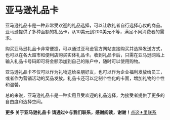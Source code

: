 # 亚马逊礼品卡

亚马逊礼品卡是一种非常受欢迎的礼品选择，可以让收礼者自行选择心仪的商品。亚马逊提供了多种面额的礼品卡，从10美元到200美元不等，满足不同消费者的需求。

购买亚马逊礼品卡非常便捷，可以通过亚马逊官方网站直接购买并选择发送方式，也可以在各大超市和便利店购买实体礼品卡。收到礼品卡后，只需在亚马逊网站上输入礼品卡号码即可将金额添加到自己的账户中，随时可以使用购物。

亚马逊礼品卡不仅可以作为礼物送给亲朋好友，也可以作为企业福利发放给员工，或者作为营销活动的奖品发放。礼品卡还可以定制个性化的卡面，增加礼物的个性和温馨。

总的来说，亚马逊礼品卡是一种实用且受欢迎的礼品选择，为接受者提供了更多的自由度和选择空间。

**更多 关于亚马逊礼品卡 请通过✈与我们联系，感谢阅读，谢谢！**[点这✈里联系](https://abc.k02.cc)